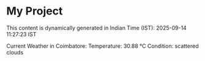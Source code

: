 # My Project

This content is dynamically generated in Indian Time (IST): 2025-09-14 11:27:23 IST


Current Weather in Coimbatore:
Temperature: 30.88 °C
Condition: scattered clouds

